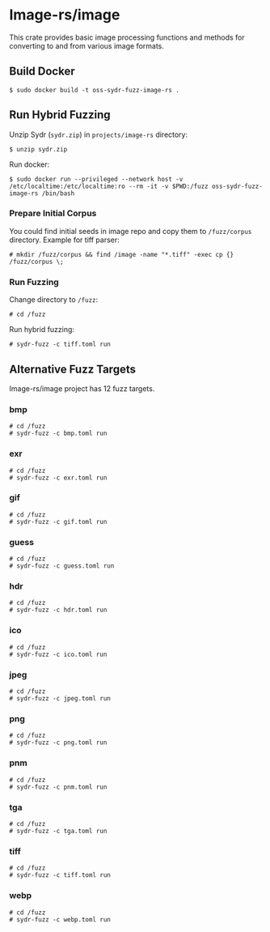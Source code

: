 # Image-rs/image

This crate provides basic image processing functions and methods for converting
to and from various image formats.

## Build Docker

    $ sudo docker build -t oss-sydr-fuzz-image-rs .

## Run Hybrid Fuzzing

Unzip Sydr (`sydr.zip`) in `projects/image-rs` directory:

    $ unzip sydr.zip

Run docker:

    $ sudo docker run --privileged --network host -v /etc/localtime:/etc/localtime:ro --rm -it -v $PWD:/fuzz oss-sydr-fuzz-image-rs /bin/bash

### Prepare Initial Corpus

You could find initial seeds in image repo and copy them to `/fuzz/corpus`
directory. Example for tiff parser:

    # mkdir /fuzz/corpus && find /image -name "*.tiff" -exec cp {} /fuzz/corpus \;

### Run Fuzzing

Change directory to `/fuzz`:

    # cd /fuzz

Run hybrid fuzzing:

    # sydr-fuzz -c tiff.toml run

## Alternative Fuzz Targets

Image-rs/image project has 12 fuzz targets.

### bmp

    # cd /fuzz
    # sydr-fuzz -c bmp.toml run

### exr

    # cd /fuzz
    # sydr-fuzz -c exr.toml run

### gif

    # cd /fuzz
    # sydr-fuzz -c gif.toml run

### guess

    # cd /fuzz
    # sydr-fuzz -c guess.toml run

### hdr

    # cd /fuzz
    # sydr-fuzz -c hdr.toml run

### ico

    # cd /fuzz
    # sydr-fuzz -c ico.toml run

### jpeg

    # cd /fuzz
    # sydr-fuzz -c jpeg.toml run

### png

    # cd /fuzz
    # sydr-fuzz -c png.toml run

### pnm

    # cd /fuzz
    # sydr-fuzz -c pnm.toml run

### tga

    # cd /fuzz
    # sydr-fuzz -c tga.toml run

### tiff

    # cd /fuzz
    # sydr-fuzz -c tiff.toml run

### webp

    # cd /fuzz
    # sydr-fuzz -c webp.toml run
